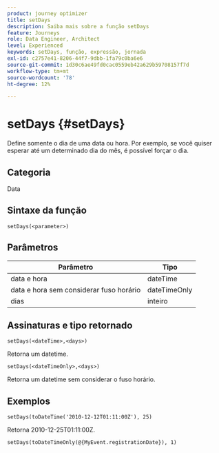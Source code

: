 ```yaml
---
product: journey optimizer
title: setDays
description: Saiba mais sobre a função setDays
feature: Journeys
role: Data Engineer, Architect
level: Experienced
keywords: setDays, função, expressão, jornada
exl-id: c2757e41-8206-44f7-9dbb-1fa79c0ba6e6
source-git-commit: 1d30c6ae49fd0cac0559eb42a629b59708157f7d
workflow-type: tm+mt
source-wordcount: '78'
ht-degree: 12%

---
```


# setDays {#setDays}

Define somente o dia de uma data ou hora. Por exemplo, se você quiser esperar até um determinado dia do mês, é possível forçar o dia.

## Categoria

Data

## Sintaxe da função

`setDays(<parameter>)`

## Parâmetros

| Parâmetro | Tipo |
|--- |--- |
| data e hora | dateTime |
| data e hora sem considerar fuso horário | dateTimeOnly |
| dias | inteiro |

## Assinaturas e tipo retornado

`setDays(<dateTime>,<days>)`

Retorna um datetime.

`setDays(<dateTimeOnly>,<days>)`

Retorna um datetime sem considerar o fuso horário.

## Exemplos

`setDays(toDateTime('2010-12-12T01:11:00Z'), 25)`

Retorna 2010-12-25T01:11:00Z.

`setDays(toDateTimeOnly(@{MyEvent.registrationDate}), 1)`
